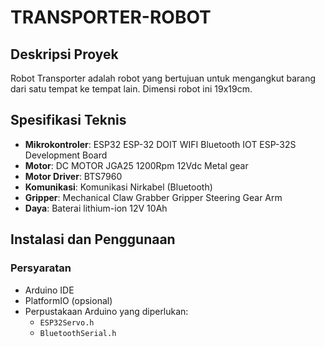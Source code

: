 # TRANSPORTER-ROBOT

## Deskripsi Proyek
Robot Transporter adalah robot yang bertujuan untuk mengangkut barang dari satu tempat ke tempat lain. Dimensi robot ini 19x19cm. 

## Spesifikasi Teknis
- **Mikrokontroler**: ESP32 ESP-32 DOIT WIFI Bluetooth IOT ESP-32S Development Board
- **Motor**: DC MOTOR JGA25 1200Rpm 12Vdc Metal gear
- **Motor Driver**: BTS7960
- **Komunikasi**: Komunikasi Nirkabel (Bluetooth)
- **Gripper**: Mechanical Claw Grabber Gripper Steering Gear Arm 
- **Daya**: Baterai lithium-ion 12V 10Ah

## Instalasi dan Penggunaan
### Persyaratan
- Arduino IDE
- PlatformIO (opsional)
- Perpustakaan Arduino yang diperlukan:
  - `ESP32Servo.h`
  - `BluetoothSerial.h`


